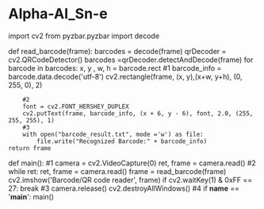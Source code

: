 # Alpha-AI_Sn-e
import cv2
from pyzbar.pyzbar import decode


def read_barcode(frame):
    barcodes = decode(frame)
 qrDecoder = cv2.QRCodeDetector()
    barcodes =qrDecoder.detectAndDecode(frame)
    for barcode in barcodes:
        x, y , w, h = barcode.rect
        #1
        barcode_info = barcode.data.decode('utf-8')
        cv2.rectangle(frame, (x, y),(x+w, y+h), (0, 255, 0), 2)

        #2
        font = cv2.FONT_HERSHEY_DUPLEX
        cv2.putText(frame, barcode_info, (x + 6, y - 6), font, 2.0, (255, 255, 255), 1)
        #3
        with open("barcode_result.txt", mode ='w') as file:
            file.write("Recognized Barcode:" + barcode_info)
    return frame


def main():
    #1
    camera = cv2.VideoCapture(0)
    ret, frame = camera.read()
    #2
    while ret:
        ret, frame = camera.read()
        frame = read_barcode(frame)
        cv2.imshow('Barcode/QR code reader', frame)
        if cv2.waitKey(1) & 0xFF == 27:
            break
    #3
    camera.release()
    cv2.destroyAllWindows()
#4
if __name__ == '__main__':
    main()

